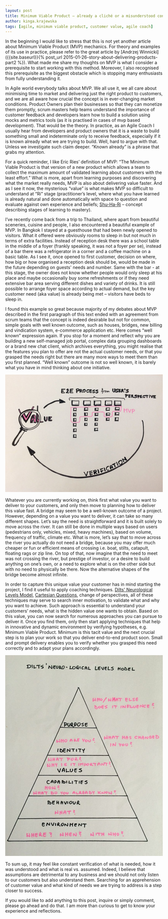```yaml
---
layout: post
title: Minimum Viable Product – already a cliché or a misunderstood concept?
author: kinga.krajewska
tags: [agile, minimum viable product, customer value, agile coach]
---
```


In the beginning I would like to stress that this is not yet another article about Minimum Viable Product (MVP)
mechanics. For theory and examples of its use in practice, please refer to the great article by [Andrzej Winnicki]({{site.baseurl}}{% post_url  2015-01-26-story-about-delivering-products-part2 %}). What made me share my thoughts on MVP is what
I consider a prerequisite to start working with this method. Moreover, I also recognised this prerequisite as the
biggest obstacle which is stopping many enthusiasts from fully understanding it.

In Agile world everybody talks about MVP. We all use it, we all care about minimising time to market and delivering just
the right product to customers, and we are all aware how crucial the concept is in ever-changing market conditions.
Product Owners plan their businesses so that they can monetize them promptly, scrum masters help teams understand the
importance of customer feedback and developers learn how to build a solution using mocks and metrics tools (as it is practised in cases of mvp based development). That would
be the theory. In practice, as an Agile Coach I usually hear from developers and product owners that it is a waste to
build something small and indeterminate only to receive feedback, especially if it is known already what we are trying to
build. Well, hard to argue with that. Unless we investigate such claim deeper. “Known already” is a phrase that grabs my
attention.

For a quick reminder, I like Eric Ries’ definition of MVP: “The Minimum Viable Product is that version of a new product
which allows a team to collect the maximum amount of validated learning about customers with the least effort.” What is
more, apart from learning purposes and discovering what the market really needs, MVP is also about delivering value
faster. And as I see it now, the mysterious “value” is what makes MVP so difficult to understand at “Ri” stage
(practitioner’s level, where what you have learned is already natural and done automatically with space to question and
evaluate against own experience and beliefs; [Shu-Ha-Ri](http://alistair.cockburn.us/Shu+Ha+Ri) – concept describing
stages of learning to mastery).

I’ve recently come back from a trip to Thailand, where apart from beautiful sceneries, cuisine and people, I also
encountered a beautiful example of MVP. In Bangkok I stayed at a guesthouse that had been newly opened to visitors.
What it offered were obviously rooms to sleep in but not much in terms of extra facilities. Instead of reception desk there
was a school table in the middle of a foyer (frankly speaking, it was not a foyer per se), instead of a bar there was a
refrigerator in a corner and a coffee machine on a basic table. As I see it, once opened to first customer, decision on
where, how big or how organised a reception desk should be, would be made in the future depending on guests' needs and
number. Same with the bar - at this stage, the owner does not know whether people would only sleep at his place and maybe
occasionally buy some refreshments or if they need extensive bar area serving different dishes and variety of drinks. It
is still possible to arrange foyer space according to actual demand, but the key customer need (aka value) is already
being met – visitors have beds to sleep in.

I found this example so great because majority of my debates about MVP described in the first paragraph of this text
ended with an agreement from scrum teams that the concept is indeed desirable but not for common, simple goals with well
known outcome, such as houses, bridges, new billing and vindication system, e-commerce application etc.  Here comes
“well known” expression again. If you stop for a moment and reflect why you are building a new self-managed job portal,
complex data grouping dashboards or a brand new chat client, which archives everything, you might realise that the
features you plan to offer are not the actual customer needs, or that you grasped the needs right but there are many
more ways to meet them than you first planned. “Well known” outcome is not so well known, it is barely what you have in
mind thinking about one initiative.

![MVP with Value Search Model](/img/articles/2016-03-22-minimum-viable-product-cliche/MVP-with-Value-Search-model.jpg "MVP with Value Search Model")

Whatever you are currently working on, think first what value you want to deliver to your customers, and only then move
to planning how to deliver this value fast. A bridge may seem to be a well-known outcome of a project. However,
depending on a value you want to deliver, it can take so many different shapes. Let’s say the need is straightforward
and it is built solely to move across the river.  It can still be done in multiple ways based on users (pedestrians
only, vehicles, mixed, heavy machines), based on volume, frequency of traffic, climate etc. What is more, let’s say that
to move across the river you actually do not need a bridge, because you may offer much cheaper or fun or efficient means
of crossing i.e. boat, stilts, catapult, floating rags or zip line. On top of that, now imagine that the need to meet
was not crossing the river, but prestige of investor, or a desire to build anything on one’s own, or a need to explore
what is on the other side but with no need to physically be there. Now the alternative shapes of the bridge become
almost infinite.

In order to capture this unique value your customer has in mind starting the project, I find it useful to apply coaching
techniques. [Dilts' Neurological Levels Model](http://www.skillsyouneed.com/lead/logical-levels.html), [Cartesian Questions](http://communicatingexcellence.com/cartesian-questions/), change of perspectives, all of these techniques may
serve to search inner motivation, to validate what and why you want to achieve. Such approach is essential to understand
your customers’ needs, what is the hidden value one wants to obtain. Based on this value, you can now search for numerous
approaches you can pursue to deliver it. Once you find them, only then start applying techniques that help in
innovative and dynamic environment by verifying hypotheses, e.g. Minimum Viable Product. Minimum is this tacit value and
the next crucial step is to plan your work so that you deliver end-to-end product soon. Small and prompt delivery enables
you to verify whether you grasped this need correctly and to adapt your plans accordingly.

![Dilts Neuro-Logical Levels Model](/img/articles/2016-03-22-minimum-viable-product-cliche/Dilts-neuro-logical-levels-model.jpg "Dilts Neuro-Logical Levels Model")

To sum up, it may feel like constant verification of what is needed, how it was understood and what is real vs. assumed.
Indeed, I believe that assumptions are detrimental to any business and we should not only listen to our customers but
also understand them. Searching for an apprehension of customer value and what kind of needs we are trying to address is
a step closer to success.

If you would like to add anything to this post, inquire or simply comment, please go ahead and do that. I am more than
curious to get to know your experience and reflections.

